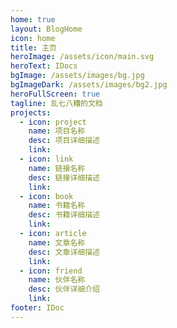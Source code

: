 ```yaml
---
home: true
layout: BlogHome
icon: home
title: 主页
heroImage: /assets/icon/main.svg
heroText: IDocs
bgImage: /assets/images/bg.jpg
bgImageDark: /assets/images/bg2.jpg
heroFullScreen: true
tagline: 乱七八糟的文档
projects:
  - icon: project
    name: 项目名称
    desc: 项目详细描述
    link: 
  - icon: link
    name: 链接名称
    desc: 链接详细描述
    link: 
  - icon: book
    name: 书籍名称
    desc: 书籍详细描述
    link: 
  - icon: article
    name: 文章名称
    desc: 文章详细描述
    link: 
  - icon: friend
    name: 伙伴名称
    desc: 伙伴详细介绍
    link: 
footer: IDoc
---
```


